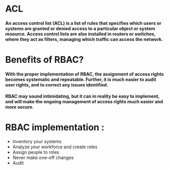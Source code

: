 # ACL

#### An access control list (ACL) is a list of rules that specifies which users or systems are granted or denied access to a particular object or system resource. Access control lists are also installed in routers or switches, where they act as filters, managing which traffic can access the network.

# Benefits of RBAC?

#### With the proper implementation of RBAC, the assignment of access rights becomes systematic and repeatable. Further, it is much easier to audit user rights, and to correct any issues identified.

#### RBAC may sound intimidating, but it can in reality be easy to implement, and will make the ongoing management of access rights much easier and more secure.

# RBAC implementation :

- Inventory your systems
- Analyze your workforce and create roles
- Assign people to roles
- Never make one-off changes
- Audit

